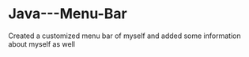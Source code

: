 # Java---Menu-Bar
Created a customized menu bar of myself and added some information about myself as well 
